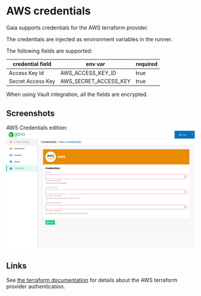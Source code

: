 # AWS credentials

Gaia supports credentials for the AWS terraform provider.

The credentials are injected as environment variables in the runner.

The following fields are supported:

| credential field  | env var               | required |
|-------------------|-----------------------|----------|
| Access Key Id     | AWS_ACCESS_KEY_ID     | true     |
| Secret Access Key | AWS_SECRET_ACCESS_KEY | true     |

When using Vault integration, all the fields are encrypted. 

## Screenshots
AWS Credentials edition:
![AWS Credentials edition](./aws-credentials.png)

## Links
See [the terraform documentation](https://registry.terraform.io/providers/hashicorp/aws/latest/docs#environment-variables) for details about the AWS terraform provider authentication.